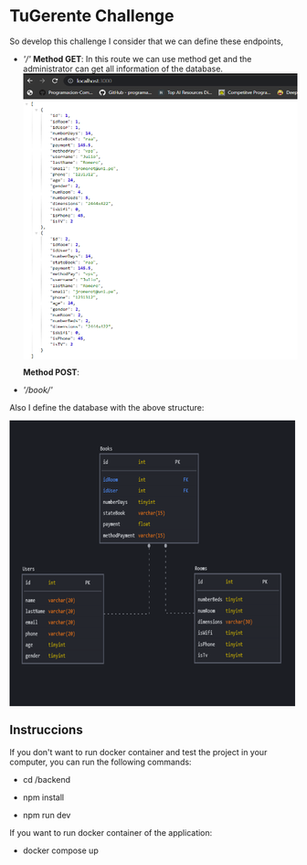 # TuGerente Challenge
So develop this challenge I consider that we can define these endpoints,
- *'/'*
	**Method GET**: In this route we can use method get and the administrator can get all information of the database. 
	<img align='center' src="./otherfiles/get.PNG"  width="500" height="500">
	
	**Method POST**:
- *'/book/'*

Also I define the database with the above structure:

<img align='center' src="./otherfiles/Datbase.PNG"  width="500" height="500">

## Instruccions
If you don't want to run docker container and test the project in your computer, you can run the following commands:

- cd /backend

- npm install

- npm run dev

If you want to run docker container of the application:

- docker compose up

